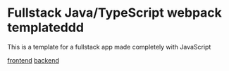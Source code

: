 # Fullstack Java/TypeScript webpack templateddd

This is a template for a fullstack app made completely with JavaScript

[frontend](https://node-login-frontend.netlify.app/)
[backend](https://postgres-node-login.herokuapp.com/)
